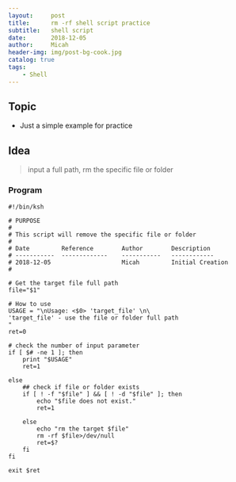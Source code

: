 ```yaml
---
layout:     post
title:      rm -rf shell script practice
subtitle:   shell script
date:       2018-12-05
author:     Micah
header-img: img/post-bg-cook.jpg
catalog: true
tags:
    - Shell
---
```


## Topic

- Just a simple example for practice
 
## Idea

> input a full path, rm the specific file or folder

### Program

    #!/bin/ksh

    # PURPOSE
    #
    # This script will remove the specific file or folder
    #
    # Date         Reference        Author        Description  
    # -----------  -------------    -----------   ------------
    # 2018-12-05                    Micah         Initial Creation
    #

    # Get the target file full path
    file="$1"

    # How to use
    USAGE = "\nUsage: <$0> 'target_file' \n\
    'target_file' - use the file or folder full path
    "
    ret=0

    # check the number of input parameter
    if [ $# -ne 1 ]; then
        print "$USAGE"
        ret=1

    else
        ## check if file or folder exists
        if [ ! -f "$file" ] && [ ! -d "$file" ]; then
            echo "$file does not exist."
            ret=1

        else
            echo "rm the target $file"
            rm -rf $file>/dev/null
            ret=$?
        fi
    fi

    exit $ret

    